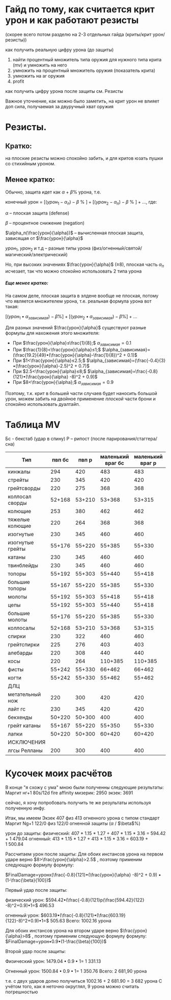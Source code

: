 
# Гайд по тому, как считается крит урон и как работают резисты 
(скорее всего потом разделю на 2-3 отдельных гайда (криты/крит урон/резисты))

как получить реальную цифру урона (до защиты)
1) найти процентный множитель типа оружия для нужного типа крита (mv) и умножить на него
2) умножить на процентный множитель оружия (показатель крита)
3) умножить на ar оружия
4) profit

как получить цифру урона после защиты
см. Резисты


Важное уточнение, как можно было заметить, на крит урон не влияет доп сила, получаемая за двуручный хват оружия
# Резисты.
## Кратко: 
на плоские резисты можно спокойно забить, и для критов юзать пушки со стихийным уроном.

## Менее кратко:

Обычно, защита идет как $\alpha$ + $\beta$% урона, т.е.

конечный урон = $[(урон_1 -\alpha_п)-\beta$ % $] + [(урон_2 -\alpha_п)-\beta$ % $]+...$,
где:

$\alpha$ – плоская защита (defense)

$\beta$ – процентное снижение (negation)

$\alpha_п(\frac{урон}{\alpha})$ – вычисленная плоская защита, зависящая от $\frac{урон}{\alpha}$

$урон_1$, $урон_2$ и т.д – разные типы урона (физ/огненный/святой/магический/электрический)

Но, при высоких значениях $\frac{урон}{\alpha}$ (≥8), плоская часть $\alpha_п$ исчезает, так что можно спокойно использовать 2 типа урона
##### Еще менее кратко:
На самом деле, плоская защита в элдене вообще не плоская, потому что является множителем урона, т.е. реальная формула урона вот такая:

$[(урон_1 •\alpha_{зависимая})-\beta\%] + [(урон_2 •\alpha_{зависимая})-\beta\%]+ ...$

Для разных значений $\frac{урон}{\alpha}$ существуют разные формулы для нахожения этого множителя:
* При $\frac{урон}{\alpha}≤\frac{1}{8};$         $\alpha_{зависимая}=0.1$ 
* При $\frac{1}{8}<\frac{урон}{\alpha}≤1;$     $\alpha_{зависимая}=(\frac{19.2}{49}•(\frac{урон}{\alpha}-\frac{1}{8})^2 + 0.1)$
* При $1<\frac{урон}{\alpha}≤2.5;$    $\alpha_{зависимая}=(\frac{-0.4}{3}•(\frac{урон}{\alpha}-2.5)^2 + 0.7)$
* При $2.5<\frac{урон}{\alpha}≤8;$    $\alpha_{зависимая}=\frac{-0.8}{121}•(\frac{урон}{\alpha} -8)^2 + 0.9)$
* При $8<\frac{урон}{\alpha};$          $\alpha_{зависимая}=0.9$

Поэтому, т.к. крит в большей части случаев будет наносить большой урон, можем забить на двойное применение *плоской* части брони и спокойно использовать дуалтайп.

# Таблица MV
Бс - бекстаб (удар в спину)
Р – рипост (после парирования/стаггера/сна)

| Тип              | пвп бс | пвп р  | маленький враг бс | маленький враг р | большой враг р |
| ---------------- | ------ | ------ | ----------------- | ---------------- | -------------- |
| кинжалы          | 294    | 420    | 483               | 483              | 121+398        |
| стрейты          | 230    | 345    | 420               | 420              | 132+331        |
| грейтсворды      | 220    | 275    | 368               | 368              | 127+316        |
| коллосал сворды  | 52+168 | 53+210 | 53+368            | 53+315           | 121+302        |
| колющие          | 253    | 380    | 462               | 462              | 132+331        |
| тяжелые колющие  | 220    | 264    | 368               | 368              | 127+316        |
| изогнутые        | 230    | 345    | 460               | 460              | 132+331        |
| изогнутые грейты | 55+176 | 55+220 | 55+385            | 55+330           | 127+316        |
| катаны           | 230    | 345    | 460               | 460              | 132+331        |
| твинблейды       | 230    | 345    | 460               | 460              | 132+331        |
| топоры           | 55+192 | 55+303 | 55+440            | 55+418           | 127+316        |
| большие топоры   | 55+167 | 55+220 | 55+385            | 55+330           | 127+316        |
| молоты           | 55+192 | 55+303 | 55+418            | 55+418           | 127+316        |
| цепы             | 55+192 | 55+303 | 55+440            | 55+418           | 127+316        |
| большие молоты   | 55+176 | 55+220 | 55+385            | 55+330           | 127+316        |
| коллосалы        | 52+168 | 53+210 | 53+368            | 53+315           | 121+302        |
| спирки           | 230    | 322    | 460               | 460              | 132+331        |
| грейтспирки      | 225    | 276    | 403               | 403              | 132+331        |
| алебарды         | 220    | 308    | 440               | 440              | 127+316        |
| косы             | 220    | 264    | 110+385           | 110+385          | 127+316        |
| фисты            | 55+242 | 55+330 | 66+462            | 66+462           | 127+354        |
| когти            | 55+242 | 55+330 | 55+462            | 55+462           | 127+354        |
| ДЛЦ              |        |        |                   |                  |                |
| метательный нож  | 220    | 300    | 420               | 420              | 280            |
| лайт гс          | 230    | 345    | 420               | 420              | 132+331        |
| бекхенды         | 50+220 | 50+300 | 400               | 400              | 100+280        |
| грейт катаны     | 55+167 | 55+220 | 55+350            | 55+330           | 100+250        |
| лапки            | 50+220 | 50+300 | 60+420            | 60+420           | 100+280        |
| ИСКЛЮЧЕНИЯ       |        |        |                   |                  |                |
| лгсы Релланы     | 200    | 300    | 400               | 400              | 100+250        |



# Кусочек моих расчётов

В конце "я схожу с ума" мною были полученны следующие результаты:
Маргит нг+1 80s/12d fire affinity
мизерик: 2950
экзек: 3691

сейчас, я хочу попробовать получить те же результаты используя полученную инфу.

Итак, мы имеем
Экзек 407 физ 413 огненного урона с типом стандарт
Маргит Ng+1 122/0 физ 122/0 огненной защиты ($\alpha$ / $\beta\$%)

урон до защиты:
	физический: 407 * 1.15 * 1.27 + 407 * 1.15 * 3.16  = 594.42 + 1 479.04
	огненный: 413 * 1.15 * 1.27 + 413 * 1.15 * 3.16 = 603.19 + 1 500.84

Рассчитаем урон после защиты:
Для обоих инстансов урона на первом ударе верно  $8>\frac{урон}{\alpha}>2.5$ , поэтому применим следующую формулу формулу:

$FinalDamage=уронx(\frac{-0.8}{121}•(\frac{урон}{\alpha} -8)^2 + 0.9) • (1-\frac{\beta}{100})$

Первый удар после защиты:

физический урон: $594.42•(\frac{-0.8}{121}р(\frac{594.42}{122} -8)^2+0.9)•1=$ 496.53 
 
огненный урон: $603.19•(\frac{-0.8}{121}•(\frac{603.19}{122}-8)^2+0.9)•1=$ 505.63
Всего: 1002.16 урона

Для обоих инстансов урона на втором ударе верно  $\frac{урон}{\alpha}>8$ , поэтому применим следующую формулу формулу:
$FinalDamage=урон•0.9•(1-\frac{\beta}{100})$

Второй удар после защиты:
	
Физический урон: $1 479.04•0.9•1=$  1 331.13
  
Огненный урон: $1 500.84•0.9•1=$  1 350.76
Всего: 2 681,90 урона

т.е. с двух ударов долно получиться 1002.16 + 2 681.90 = 3 682 урона
С учётом того, как я неточно округлял, 9 урона можно считать погрешностью
